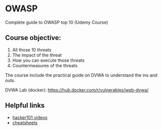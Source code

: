# OWASP

Complete guide to OWASP top 10 (Udemy Course)

## Course objective:

1) All those 10 threats
2) The impact of the threat
3) How you can execute those threats
4) Countermeasures of the threats

The course include the practical guide on DVWA to understand the ins and outs.

DVWA Lab (docker): https://hub.docker.com/r/vulnerables/web-dvwa/

## Helpful links
* [hacker101 videos](https://www.hacker101.com/videos)
* [cheatsheets](https://github.com/OWASP/CheatSheetSeries/tree/master/cheatsheets)
